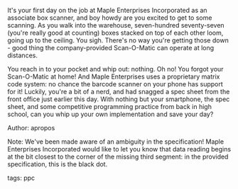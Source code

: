 It's your first day on the job at Maple Enterprises Incorporated as an associate box scanner, and boy howdy are you excited to get to some scanning. As you walk into the warehouse, seven-hundred seventy-seven (you're really good at counting) boxes stacked on top of each other loom, going up to the ceiling. You sigh. There's no way you're getting those down - good thing the company-provided Scan-O-Matic can operate at long distances.

You reach in to your pocket and whip out: nothing. Oh no! You forgot your Scan-O-Matic at home! And Maple Enterprises uses a proprietary matrix code system: no chance the barcode scanner on your phone has support for it! Luckily, you're a bit of a nerd, and had snagged a spec sheet from the front office just earlier this day. With nothing but your smartphone, the spec sheet, and some competitive programming practice from back in high school, can you whip up your own implementation and save your day?

Author: apropos

Note: We've been made aware of an ambiguity in the specification! Maple Enterprises Incorporated would like to let you know that data reading begins at the bit closest to the corner of the missing third segment: in the provided specification, this is the black dot.

tags: ppc